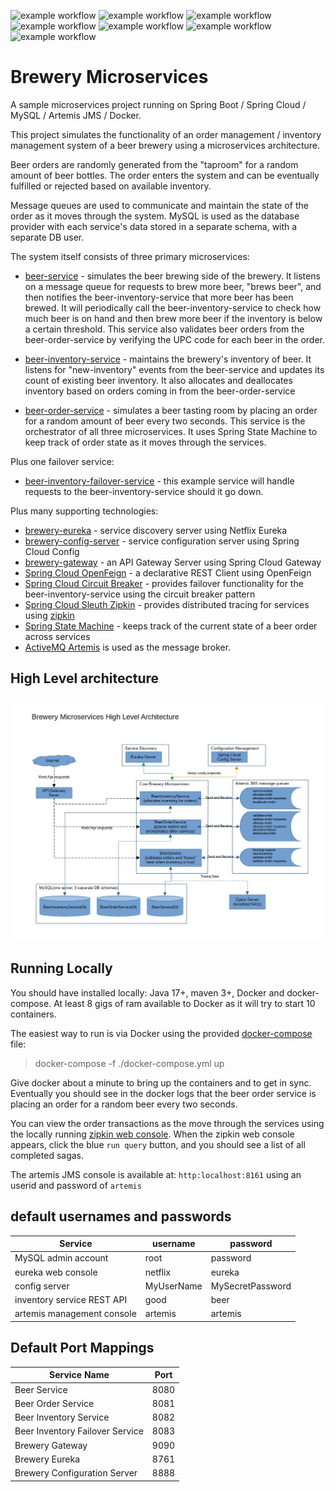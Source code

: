 ![example workflow](https://github.com/strohs/brewery-microservices/actions/workflows/beer-service.yml/badge.svg)
![example workflow](https://github.com/strohs/brewery-microservices/actions/workflows/beer-inventory-service.yml/badge.svg)
![example workflow](https://github.com/strohs/brewery-microservices/actions/workflows/beer-inventory-failover-service.yml/badge.svg)
![example workflow](https://github.com/strohs/brewery-microservices/actions/workflows/beer-order-service.yml/badge.svg)
![example workflow](https://github.com/strohs/brewery-microservices/actions/workflows/brewery-config-server.yml/badge.svg)
![example workflow](https://github.com/strohs/brewery-microservices/actions/workflows/brewery-eureka.yml/badge.svg)
![example workflow](https://github.com/strohs/brewery-microservices/actions/workflows/brewery-gateway.yml/badge.svg)

Brewery Microservices
======================================================================================================================
A sample microservices project running on Spring Boot / Spring Cloud / MySQL / Artemis JMS / Docker.


This project simulates the functionality of an order management / inventory management system of a beer brewery using a
microservices architecture. 

Beer orders are randomly generated from the "taproom" for a random amount of beer bottles. The order enters the system
and can be eventually fulfilled or rejected based on available inventory.

Message queues are used to communicate and maintain the state of the order as it moves through
the system. MySQL is used as the database provider with each service's data stored in a separate schema, with a separate DB user.


The system itself consists of three primary microservices:

- [beer-service](./beer-service/README.md) - simulates the beer brewing side of the brewery. It listens on
a message queue for requests to brew more beer, "brews beer", and then notifies the
beer-inventory-service that more beer has been brewed. It will periodically call the beer-inventory-service to check
how much beer is on hand and then brew more beer if the inventory is below a certain threshold. 
This service also validates beer orders from the beer-order-service by verifying the UPC code for each beer in the order.


- [beer-inventory-service](./beer-inventory-service/README.md) - maintains the brewery's inventory of beer. It listens
for "new-inventory" events from the beer-service and updates its count of existing beer inventory. It also allocates
and deallocates inventory based on orders coming in from the beer-order-service


- [beer-order-service](./beer-order-service) - simulates a beer tasting room by placing an order for a random amount
of beer every two seconds. This service is the orchestrator of all three microservices. It uses Spring State Machine 
to keep track of order state as it moves through the services.


Plus one failover service:

- [beer-inventory-failover-service](./beer-inventory-failover-service/README.md) - this example service will handle
requests to the beer-inventory-service should it go down.



Plus many supporting technologies:
- [brewery-eureka](./brewery-eureka/README.md) - service discovery server using Netflix Eureka
- [brewery-config-server](./brewery-config-server/README.md) - service configuration server using Spring Cloud Config
- [brewery-gateway](./brewery-gateway/README.md) - an API Gateway Server using Spring Cloud Gateway
- [Spring Cloud OpenFeign](https://spring.io/projects/spring-cloud-openfeign) - a declarative REST Client using OpenFeign 
- [Spring Cloud Circuit Breaker](https://spring.io/projects/spring-cloud-circuitbreaker) - provides failover functionality for the beer-inventory-service using the circuit breaker pattern
- [Spring Cloud Sleuth Zipkin](https://spring.io/projects/spring-cloud-sleuth) - provides distributed tracing for services using [zipkin](https://zipkin.io/)
- [Spring State Machine](https://spring.io/projects/spring-statemachine) - keeps track of the current state of a beer order across services
- [ActiveMQ Artemis](https://activemq.apache.org/components/artemis/) is used as the message broker.



## High Level architecture
![high-level-architecture](notes/architecture.jpg)


## Running Locally
You should have installed locally: Java 17+, maven 3+, Docker and docker-compose.
At least 8 gigs of ram available to Docker as it will try to start 10 containers.


The easiest way to run is via Docker using the provided [docker-compose](./docker-compose.yml) file:
> docker-compose -f ./docker-compose.yml up


Give docker about a minute to bring up the containers and to get in sync.  Eventually you should see in the docker logs 
that the beer order service is placing an order for a random beer every two seconds.

You can view the order transactions as the move through the services using the locally running [zipkin web console](http://localhost:9411).
When the zipkin web console appears, click the blue `run query` button, and you should see a list of all completed sagas.

The artemis JMS console is available at: `http:localhost:8161` using an userid and password of `artemis`


## default usernames and passwords
| Service                    | username   | password         |
|----------------------------|------------|------------------|
| MySQL admin account        | root       | password         |
| eureka web console         | netflix    | eureka           |
| config server              | MyUserName | MySecretPassword |
| inventory service REST API | good       | beer             |
| artemis management console | artemis    | artemis          |



## Default Port Mappings
| Service Name                    | Port |
|---------------------------------|------|
| Beer Service                    | 8080 |
| Beer Order Service              | 8081 |
| Beer Inventory Service          | 8082 |
| Beer Inventory Failover Service | 8083 |
| Brewery Gateway                 | 9090 |
| Brewery Eureka                  | 8761 |
| Brewery Configuration Server    | 8888 |

